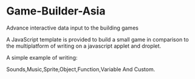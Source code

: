 # Game-Builder-Asia
Advance interactive data input to the building games 

A JavaScript template is provided to build a small game in comparison to the multiplatform of writing on a javascript applet and droplet.

A simple example of writing:

Sounds,Music,Sprite,Object,Function,Variable And Custom.



